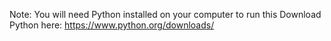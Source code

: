 Note: You will need Python installed on your computer to run this
Download Python here: https://www.python.org/downloads/
